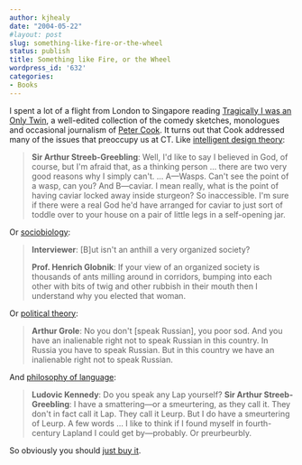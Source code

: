 ```yaml
---
author: kjhealy
date: "2004-05-22"
#layout: post
slug: something-like-fire-or-the-wheel
status: publish
title: Something like Fire, or the Wheel
wordpress_id: '632'
categories:
- Books
---
```


I spent a lot of a flight from London to Singapore reading [Tragically I was an Only Twin](http://www.amazon.com/exec/obidos/ASIN/031231891X/ref=nosim/), a well-edited collection of the comedy sketches, monologues and occasional journalism of [Peter Cook](http://www.petercook.net/). It turns out that Cook addressed many of the issues that preoccupy us at CT. Like [intelligent design theory](http://www.crookedtimber.org/archives/001543.html):

> **Sir Arthur Streeb-Greebling**: Well, I'd like to say I believed in God, of course, but I'm afraid that, as a thinking person … there are two very good reasons why I simply can't. ... A—Wasps. Can't see the point of a wasp, can you? And B—caviar. I mean really, what is the point of having caviar locked away inside sturgeon? So inaccessible. I'm sure if there were a real God he'd have arranged for caviar to just sort of toddle over to your house on a pair of little legs in a self-opening jar.

Or [sociobiology](http://www.crookedtimber.org/archives/001642.html):

> **Interviewer**: [B]ut isn't an anthill a very organized society?
>
> **Prof. Henrich Globnik**: If your view of an organized society is thousands of ants milling around in corridors, bumping into each other with bits of twig and other rubbish in their mouth then I understand why you elected that woman.

Or [political theory](http://www.crookedtimber.org/archives/001856.html):

> **Arthur Grole**: No you don't [speak Russian], you poor sod. And you have an inalienable right not to speak Russian in this country. In Russia you have to speak Russian. But in this country we have an inalienable right not to speak Russian.

And [philosophy of language](http://www.crookedtimber.org/archives/001408.html):

> **Ludovic Kennedy**: Do you speak any Lap yourself?
>  **Sir Arthur Streeb-Greebling**: I have a smattering—or a smeurtering, as they call it. They don't in fact call it Lap. They call it Leurp. But I do have a smeurtering of Leurp. A few words … I like to think if I found myself in fourth-century Lapland I could get by—probably. Or preurbeurbly.

So obviously you should [just buy it](http://www.amazon.com/exec/obidos/ASIN/031231891X/ref=nosim/).
